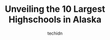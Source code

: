 ---
layout: ampstory
image: https://i0.wp.com/paketmu.com/wp-content/uploads/2023/06/bartlett-high-school-0-in-alaska-1686372589.jpeg?resize=640,853
author: techidn
featured: false
description: Explore the diverse Highschool scene in Alaska, home to an incredible selection of 10 establishments catering to every taste. Whether youre in search of iconic favorites or undiscovered tre
title: Unveiling the 10 Largest Highschools in Alaska
cover:
   title: Unveiling the 10 Largest Highschools in Alaska
   subtitle: RICKPATE
   background: https://paketmu.com/wp-content/uploads/2023/06/bartlett-high-school-0-in-alaska-1686372589.jpeg

pages: 
 - layout: thirds
   top: <h1>#1 West Anchorage High School</h1>
   bottom: "<p>The only thing I like about this school is the dance class. Miss Irene is the best teacher</p>"
   background: https://paketmu.com/wp-content/uploads/2023/06/bartlett-high-school-1-in-alaska-1686372589.jpeg
   backgroundblur: true
 - layout: thirds
   top: <h1>#2 Bettye Davis East Anchorage High School</h1>
   bottom: "<p>Guys, I was banned from this school and taken to Whaley against my will. I used to be just fine at East and now I am at Whaley, where I am free to get bullied and beaten </p>"
   background: https://paketmu.com/wp-content/uploads/2023/06/bartlett-high-school-2-in-alaska-1686372590.jpeg
   cta:
      link: https://paketmu.com/unveiling-the-10-largest-highschools-in-alaska/
      text: Unveiling the 10 Largest Highschools in Alaska
 - layout: thirds
   top: <h1>#3 Dimond High School</h1>
   bottom: "<p>I am a student here and this school is absolutely amazing</p>"
   background: https://paketmu.com/wp-content/uploads/2023/06/bartlett-high-school-3-in-alaska-1686372591.jpeg
   cta:
      link: https://paketmu.com/unveiling-the-10-largest-highschools-in-alaska/
      text: Unveiling the 10 Largest Highschools in Alaska
 - layout: thirds
   top: <h1>#4 South Anchorage High School</h1>
   bottom: "<p>13400 Elmore Rd, Anchorage, AK 99516, United States</p>"
   background: https://images.unsplash.com/photo-1522441815192-d9f04eb0615c?ixlib=rb-4.0.3&ixid=MnwxMjA3fDB8MHxwaG90by1wYWdlfHx8fGVufDB8fHx8&auto=format&fit=crop&w=640&h=853&q=80
   cta:
      link: https://paketmu.com/unveiling-the-10-largest-highschools-in-alaska/
      text: Unveiling the 10 Largest Highschools in Alaska
 - layout: thirds
   top: <h1>#5 Bartlett High School</h1>
   bottom: "<p>1101 Golden Bear Dr, Anchorage, AK 99504, United States</p>"
   background: https://images.unsplash.com/photo-1531169509526-f8f1fdaa4a67?ixlib=rb-4.0.3&ixid=MnwxMjA3fDB8MHxwaG90by1wYWdlfHx8fGVufDB8fHx8&auto=format&fit=crop&w=640&h=853&q=80
   cta:
      link: https://paketmu.com/unveiling-the-10-largest-highschools-in-alaska/
      text: Unveiling the 10 Largest Highschools in Alaska
 - layout: thirds
   top: <h1>#6 North Pole High School</h1>
   bottom: "<p>601 NPHS Boulevard #7800, North Pole, AK 99705, United States</p>"
   background: https://images.unsplash.com/photo-1613843873231-1447db182f97?ixlib=rb-4.0.3&ixid=MnwxMjA3fDB8MHxwaG90by1wYWdlfHx8fGVufDB8fHx8&auto=format&fit=crop&w=640&h=853&q=80
   cta:
      link: https://paketmu.com/unveiling-the-10-largest-highschools-in-alaska/
      text: Unveiling the 10 Largest Highschools in Alaska
 - layout: thirds
   top: <h1>#7 Barrow High School</h1>
   bottom: "<p>1965 Takpuk St, Utqiagvik, AK 99723, United States</p>"
   background: https://images.unsplash.com/photo-1599422314077-f4dfdaa4cd09?ixlib=rb-4.0.3&ixid=MnwxMjA3fDB8MHxwaG90by1wYWdlfHx8fGVufDB8fHx8&auto=format&fit=crop&w=640&h=853&q=80
   cta:
      link: https://paketmu.com/unveiling-the-10-largest-highschools-in-alaska/
      text: Unveiling the 10 Largest Highschools in Alaska
 - layout: thirds
   middle: Continue reading...
   background: https://images.unsplash.com/photo-1567095761054-7a02e69e5c43?ixlib=rb-4.0.3&ixid=MnwxMjA3fDB8MHxwaG90by1wYWdlfHx8fGVufDB8fHx8&auto=format&fit=crop&w=640&h=853&q=80
   cta:
      link: https://paketmu.com/unveiling-the-10-largest-highschools-in-alaska/
      text: Unveiling the 10 Largest Highschools in Alaska
      
---